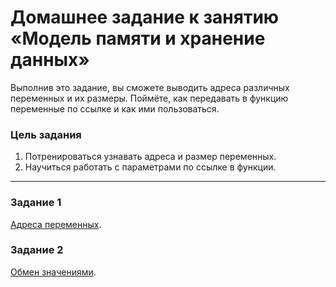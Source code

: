 # Домашнее задание к занятию «Модель памяти и хранение данных»

Выполнив это задание, вы сможете выводить адреса различных переменных и их размеры. Поймёте, как передавать в функцию переменные по ссылке и как ими пользоваться.

### Цель задания

1. Потренироваться узнавать адреса и размер переменных.
2. Научиться работать с параметрами по ссылке в функции.

------

### Задание 1

[Адреса переменных](01).

### Задание 2

[Обмен значениями](02).


